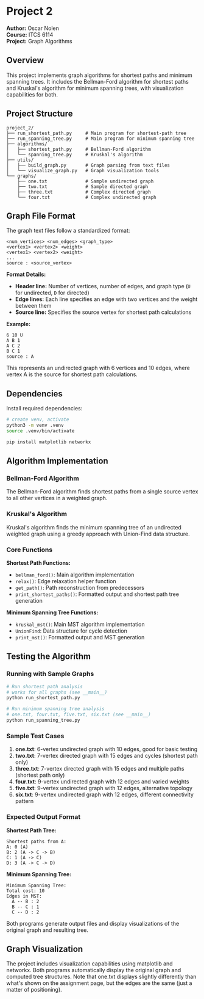 # Project 2

**Author:** Oscar Nolen  
**Course:** ITCS 6114  
**Project:** Graph Algorithms

## Overview

This project implements graph algorithms for shortest paths and minimum spanning trees. It includes the Bellman-Ford algorithm for shortest paths and Kruskal's algorithm for minimum spanning trees, with visualization capabilities for both.

## Project Structure

```
project_2/
├── run_shortest_path.py     # Main program for shortest-path tree
├── run_spanning_tree.py     # Main program for minimum spanning tree
├── algorithms/
│   ├── shortest_path.py     # Bellman-Ford algorithm
│   └── spanning_tree.py     # Kruskal's algorithm
├── utils/
│   ├── build_graph.py       # Graph parsing from text files
│   └── visualize_graph.py   # Graph visualization tools
└── graphs/
    ├── one.txt              # Sample undirected graph
    ├── two.txt              # Sample directed graph
    ├── three.txt            # Complex directed graph
    └── four.txt             # Complex undirected graph
```

## Graph File Format

The graph text files follow a standardized format:

```
<num_vertices> <num_edges> <graph_type>
<vertex1> <vertex2> <weight>
<vertex1> <vertex2> <weight>
...
source : <source_vertex>
```

**Format Details:**
- **Header line:** Number of vertices, number of edges, and graph type (`U` for undirected, `D` for directed)
- **Edge lines:** Each line specifies an edge with two vertices and the weight between them
- **Source line:** Specifies the source vertex for shortest path calculations

**Example:**
```
6 10 U
A B 1
A C 2
B C 1
source : A
```

This represents an undirected graph with 6 vertices and 10 edges, where vertex A is the source for shortest path calculations.

## Dependencies

Install required dependencies:
```bash
# create venv, activate
python3 -m venv .venv
source .venv/bin/activate

pip install matplotlib networkx
```

## Algorithm Implementation

### Bellman-Ford Algorithm

The Bellman-Ford algorithm finds shortest paths from a single source vertex to all other vertices in a weighted graph.

### Kruskal's Algorithm

Kruskal's algorithm finds the minimum spanning tree of an undirected weighted graph using a greedy approach with Union-Find data structure.

### Core Functions

**Shortest Path Functions:**
- `bellman_ford()`: Main algorithm implementation
- `relax()`: Edge relaxation helper function  
- `get_path()`: Path reconstruction from predecessors
- `print_shortest_paths()`: Formatted output and shortest path tree generation

**Minimum Spanning Tree Functions:**
- `kruskal_mst()`: Main MST algorithm implementation
- `UnionFind`: Data structure for cycle detection
- `print_mst()`: Formatted output and MST generation

## Testing the Algorithm

### Running with Sample Graphs

```bash
# Run shortest path analysis
# works for all graphs (see __main__)
python run_shortest_path.py

# Run minimum spanning tree analysis
# one.txt, four.txt, five.txt, six.txt (see __main__)
python run_spanning_tree.py
```

### Sample Test Cases

1. **one.txt**: 6-vertex undirected graph with 10 edges, good for basic testing
2. **two.txt**: 7-vertex directed graph with 15 edges and cycles (shortest path only)
3. **three.txt**: 7-vertex directed graph with 15 edges and multiple paths (shortest path only)
4. **four.txt**: 9-vertex undirected graph with 12 edges and varied weights
5. **five.txt**: 9-vertex undirected graph with 12 edges, alternative topology
6. **six.txt**: 9-vertex undirected graph with 12 edges, different connectivity pattern

### Expected Output Format

**Shortest Path Tree:**
```
Shortest paths from A:
A: 0 (A)
B: 2 (A -> C -> B)
C: 1 (A -> C)
D: 3 (A -> C -> D)
```

**Minimum Spanning Tree:**
```
Minimum Spanning Tree:
Total cost: 10
Edges in MST:
  A -- B : 2
  B -- C : 1
  C -- D : 2
```

Both programs generate output files and display visualizations of the original graph and resulting tree.

## Graph Visualization

The project includes visualization capabilities using matplotlib and networkx. Both programs automatically display the original graph and computed tree structures. Note that one.txt displays slightly differently than what's shown on the assignment page, but the edges are the same (just a matter of positioning).
